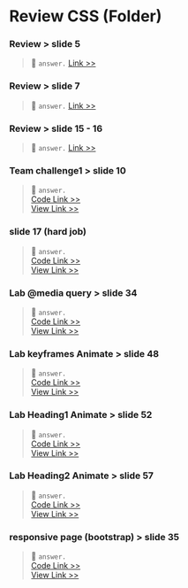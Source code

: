 # Review CSS (Folder)  

### Review > slide 5  
> 📙 `answer.`  [Link >>](https://htmlpreview.github.io/?https://github.com/atofinal/Homework_codecamp_6/blob/master/02_CSS/page_Review_CSS.html#a)  

### Review > slide 7  
> 📙 `answer.`  [Link >>](https://htmlpreview.github.io/?https://github.com/atofinal/Homework_codecamp_6/blob/master/02_CSS/page_Review_CSS.html#b)  

### Review > slide 15 - 16  
> 📙 `answer.`  [Link >>](https://htmlpreview.github.io/?https://github.com/atofinal/Homework_codecamp_6/blob/master/02_CSS/page_Review_CSS.html#c)  

### Team challenge1 > slide 10  
> 📙 `answer.`  
> [Code Link >>](https://github.com/atofinal/Homework_codecamp_6/blob/master/02_CSS/page_Team_challenge.html)  
> [View Link >>](https://htmlpreview.github.io/?https://github.com/atofinal/Homework_codecamp_6/blob/master/02_CSS/page_Team_challenge.html)   

### slide 17 (hard job)   
> 📙 `answer.`  
> [Code Link >>](https://github.com/atofinal/Homework_codecamp_6/blob/master/02_CSS/slide_17.html)  
> [View Link >>](https://htmlpreview.github.io/?https://github.com/atofinal/Homework_codecamp_6/blob/master/02_CSS/slide_17.html)  

### Lab @media query > slide 34  
> 📙 `answer.`  
> [Code Link >>](https://github.com/atofinal/Homework_codecamp_6/blob/master/02_CSS/Lab_media_query.html)  
> [View Link >>](https://htmlpreview.github.io/?https://github.com/atofinal/Homework_codecamp_6/blob/master/02_CSS/Lab_media_query.html)  

### Lab keyframes Animate > slide 48   
> 📙 `answer.`  
> [Code Link >>](https://github.com/atofinal/Homework_codecamp_6/blob/master/02_CSS/Lab_keyframes_animate.html)  
> [View Link >>](https://htmlpreview.github.io/?https://github.com/atofinal/Homework_codecamp_6/blob/master/02_CSS/Lab_keyframes_animate.html)  

### Lab Heading1 Animate > slide 52  
> 📙 `answer.`  
> [Code Link >>](https://github.com/atofinal/Homework_codecamp_6/blob/master/02_CSS/Lab_Heading1_Animate.html)  
> [View Link >>](https://htmlpreview.github.io/?https://github.com/atofinal/Homework_codecamp_6/blob/master/02_CSS/Lab_Heading1_Animate.html)  

### Lab Heading2 Animate > slide 57  
> 📙 `answer.`  
> [Code Link >>](https://github.com/atofinal/Homework_codecamp_6/blob/master/02_CSS/Lab_Heading2_Animate.html)  
> [View Link >>](https://htmlpreview.github.io/?https://github.com/atofinal/Homework_codecamp_6/blob/master/02_CSS/Lab_Heading2_Animate.html)  

### responsive page (bootstrap) > slide 35 
> 📙 `answer.`  
> [Code Link >>](https://github.com/atofinal/Homework_codecamp_6/blob/master/02_CSS/responsivePage.html)  
> [View Link >>](https://htmlpreview.github.io/?https://github.com/atofinal/Homework_codecamp_6/blob/master/02_CSS/responsivePage.html)  